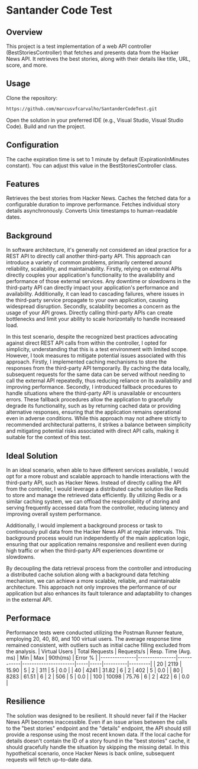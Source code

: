 # Santander Code Test

## Overview
This project is a test implementation of a web API controller (BestStoriesController) that fetches and presents data from the Hacker News API. It retrieves the best stories, along with their details like title, URL, score, and more.

## Usage
Clone the repository:
```bash
https://github.com/marcusvfcarvalho/SantanderCodeTest.git
```
Open the solution in your preferred IDE (e.g., Visual Studio, Visual Studio Code).
Build and run the project.

## Configuration
The cache expiration time is set to 1 minute by default (ExpirationInMinutes constant). You can adjust this value in the BestStoriesController class.

## Features
Retrieves the best stories from Hacker News.
Caches the fetched data for a configurable duration to improve performance.
Fetches individual story details asynchronously.
Converts Unix timestamps to human-readable dates.

## Background

In software architecture, it's generally not considered an ideal practice for a REST API to directly call another third-party API. This approach can introduce a variety of common problems, primarily centered around reliability, scalability, and maintainability. Firstly, relying on external APIs directly couples your application's functionality to the availability and performance of those external services. Any downtime or slowdowns in the third-party API can directly impact your application's performance and availability. Additionally, it can lead to cascading failures, where issues in the third-party service propagate to your own application, causing widespread disruption. Secondly, scalability becomes a concern as the usage of your API grows. Directly calling third-party APIs can create bottlenecks and limit your ability to scale horizontally to handle increased load.

In this test scenario, despite the recognized best practices advocating against direct REST API calls from within the controller, I opted for simplicity, understanding that this is a test environment with limited scope. However, I took measures to mitigate potential issues associated with this approach. Firstly, I implemented caching mechanisms to store the responses from the third-party API temporarily. By caching the data locally, subsequent requests for the same data can be served without needing to call the external API repeatedly, thus reducing reliance on its availability and improving performance. Secondly, I introduced fallback procedures to handle situations where the third-party API is unavailable or encounters errors. These fallback procedures allow the application to gracefully degrade its functionality, such as by returning cached data or providing alternative responses, ensuring that the application remains operational even in adverse conditions. While this approach may not adhere strictly to recommended architectural patterns, it strikes a balance between simplicity and mitigating potential risks associated with direct API calls, making it suitable for the context of this test.

## Ideal Solution

In an ideal scenario, when able to have different services available, I would opt for a more robust and scalable approach to handle interactions with the third-party API, such as Hacker News. Instead of directly calling the API from the controller, I would leverage a distributed cache solution like Redis to store and manage the retrieved data efficiently. By utilizing Redis or a similar caching system, we can offload the responsibility of storing and serving frequently accessed data from the controller, reducing latency and improving overall system performance.

Additionally, I would implement a background process or task to continuously pull data from the Hacker News API at regular intervals. This background process would run independently of the main application logic, ensuring that our application remains responsive and resilient even during high traffic or when the third-party API experiences downtime or slowdowns.

By decoupling the data retrieval process from the controller and introducing a distributed cache solution along with a background data fetching mechanism, we can achieve a more scalable, reliable, and maintainable architecture. This approach not only improves the performance of our application but also enhances its fault tolerance and adaptability to changes in the external API.

## Performace
Performance tests were conducted utilizing the Postman Runner feature, employing 20, 40, 80, and 100 virtual users. The average response time remained consistent, with outliers such as initial cache filling excluded from the analysis.
| Virtual Users | Total Requests | Requests/s | Resp. Time (Avg. ms) | Min | Max | 90th(ms) | Error % |
|---------------|----------------|------------|----------------------|-----|-----|----------|---------|
| 20            | 2119           | 15.90      | 5                    | 2   | 311 | 5        | 0.0     |
| 40            | 4241           | 31.82      | 6                    | 2   | 402 | 5        | 0.0     |
| 80            | 8283           | 61.51      | 6                    | 2   | 506 | 5        | 0.0     |
| 100           | 10098          | 75.76      | 6                    | 2   | 422 | 6        | 0.0     |

## Resilience
The solution was designed to be resilient. It should never fail if the Hacker News API becomes inaccessible. Even if an issue arises between the calls to the "best stories" endpoint and the "details" endpoint, the API should still provide a response using the most recent known data. If the local cache for details doesn't contain the ID of a story found in the "best stories" cache, it should gracefully handle the situation by skipping the missing detail. In this hypothetical scenario, once Hacker News is back online, subsequent requests will fetch up-to-date data.

